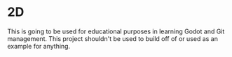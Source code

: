 # 2D
This is going to be used for educational purposes in learning Godot and Git management. This project shouldn't be used to build off of or used as an example for anything. 
